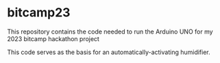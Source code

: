 # bitcamp23
This repository contains the code needed to 
run the Arduino UNO for my 2023 bitcamp hackathon project

This code serves as the basis for an 
automatically-activating humidifier.
